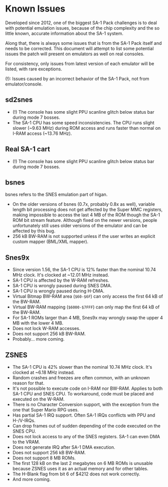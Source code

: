 # Known Issues

Developed since 2012, one of the biggest SA-1 Pack challenges is to deal with potential emulation issues, because of the chip complexity and the so little known, accurate information about the SA-1 system.

Along that, there is always some issues that is from the SA-1 Pack itself and needs to be corrected. This document will attempt to list some potential issues the patch will present on emulators as well on real consoles.

For consistency, only issues from latest version of each emulator will be listed, with rare exceptions.

(!): Issues caused by an incorrect behavior of the SA-1 Pack, not from emulator/console.

## sd2snes
* (!) The console has some slight PPU scanline glitch below status bar during mode 7 bosses.
* The SA-1 CPU has some speed inconsistencies. The CPU runs slight slower (~9.63 MHz) during ROM access and runs faster than normal on I-RAM access (~13.76 MHz).

## Real SA-1 cart
* (!) The console has some slight PPU scanline glitch below status bar during mode 7 bosses.

## bsnes
bsnes refers to the SNES emulation part of higan.
* On the older versions of bsnes (0.7x, probably 0.8x as well), variable length bit processing does not get affected by the Super MMC registers, making impossible to access the last 4 MB of the ROM though the SA-1 ROM bit stream feature. Although fixed on the newer versions, people unfortunately still uses older versions of the emulator and can be affected by this bug.
* 256 kB BW-RAM is not supported unless if the user writes an explicit custom mapper (BML/XML mapper).

## Snes9x
* Since version 1.56, the SA-1 CPU is 12% faster than the nominal 10.74 MHz clock. It's clocked at ~12.01 MHz instead.
* SA-1 CPU is affected by the W-RAM refreshes.
* SA-1 CPU is wrongly paused during SNES DMA.
* SA-1 CPU is wrongly paused during H-DMA.
* Virtual Bitmap BW-RAM area (`$60-$6F`) can only access the first 64 kB of the BW-RAM.
* Virtual BW-RAM mapping (`$6000-$7FFF`) can only map the first 64 kB of the BW-RAM.
* For SA-1 ROMs larger than 4 MB, Snes9x may wrongly swap the upper 4 MB with the lower 4 MB.
* Does not lock W-RAM accesses.
* Does not support 256 kB BW-RAM.
* Probably... more coming.

## ZSNES
* The SA-1 CPU is 42% slower than the nominal 10.74 MHz clock. It's clocked at ~6.18 MHz instead.
* Random crashes and freezes are often common, with an unknown reason for that.
* It's not possible to execute code on I-RAM nor BW-RAM. Applies to both SA-1 CPU and SNES CPU. To workaround, code must be placed and executed on the W-RAM.
* There is no Character Conversion support, with the exception from the one that Super Mario RPG uses.
* Has partial SA-1 IRQ support. Often SA-1 IRQs conflicts with PPU and H-/V-IRQs.
* Can drop frames out of sudden depending of the code executed on the SNES CPU.
* Does not lock access to any of the SNES registers. SA-1 can even DMA to the VRAM.
* Does not generate IRQ after SA-1 DMA execution.
* Does not support 256 kB BW-RAM.
* Does not support 8 MB ROMs.
* The first 128 kB on the last 2 megabytes on 6 MB ROMs is unusable because ZSNES uses it as an actual memory and for other tables.
* The H-Blank flag from bit 6 of $4212 does not work correctly.
* And more coming.